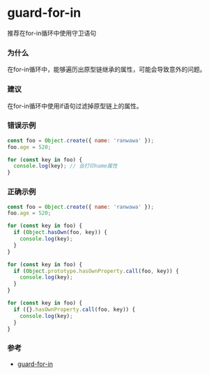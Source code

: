 # guard-for-in

推荐在for-in循环中使用守卫语句

### 为什么

在for-in循环中，能够遍历出原型链继承的属性，可能会导致意外的问题。

### 建议

在for-in循环中使用if语句过滤掉原型链上的属性。

### 错误示例

```js
const foo = Object.create({ name: 'ranwawa' });
foo.age = 520;

for (const key in foo) {
  console.log(key); // 会打印name属性
}
```

### 正确示例

```js
const foo = Object.create({ name: 'ranwawa' });
foo.age = 520;

for (const key in foo) {
  if (Object.hasOwn(foo, key)) {
    console.log(key);
  }
}

for (const key in foo) {
  if (Object.prototype.hasOwnProperty.call(foo, key)) {
    console.log(key);
  }
}

for (const key in foo) {
  if ({}.hasOwnProperty.call(foo, key)) {
    console.log(key);
  }
}
```

### 参考

- [guard-for-in](https://eslint.org/docs/rules/guard-for-in)
